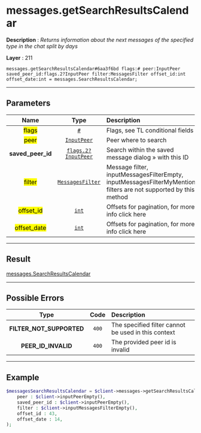 # messages.getSearchResultsCalendar

**Description** : *Returns information about the next messages of the specified type in the chat split by days*

**Layer** : 211

```tl
messages.getSearchResultsCalendar#6aa3f6bd flags:# peer:InputPeer saved_peer_id:flags.2?InputPeer filter:MessagesFilter offset_id:int offset_date:int = messages.SearchResultsCalendar;
```

---

## Parameters

| Name | Type | Description |
| :---: | :---: | :--- |
| <mark>flags</mark> | [`#`](type/#) | Flags, see TL conditional fields |
| <mark>peer</mark> | [`InputPeer`](type/InputPeer) | Peer where to search |
| **saved_peer_id** | [`flags.2?InputPeer`](type/InputPeer) | Search within the saved message dialog » with this ID |
| <mark>filter</mark> | [`MessagesFilter`](type/MessagesFilter) | Message filter, inputMessagesFilterEmpty, inputMessagesFilterMyMentions filters are not supported by this method |
| <mark>offset_id</mark> | [`int`](type/int) | Offsets for pagination, for more info click here |
| <mark>offset_date</mark> | [`int`](type/int) | Offsets for pagination, for more info click here |

---

## Result

[messages.SearchResultsCalendar](type/messages.SearchResultsCalendar)

---

## Possible Errors

| Type | Code | Description |
| :---: | :---: | :--- |
| **FILTER_NOT_SUPPORTED** | `400` | The specified filter cannot be used in this context |
| **PEER_ID_INVALID** | `400` | The provided peer id is invalid |

---

## Example

```php
$messagesSearchResultsCalendar = $client->messages->getSearchResultsCalendar(
	peer : $client->inputPeerEmpty(),
	saved_peer_id : $client->inputPeerEmpty(),
	filter : $client->inputMessagesFilterEmpty(),
	offset_id : 43,
	offset_date : 14,
);
```
